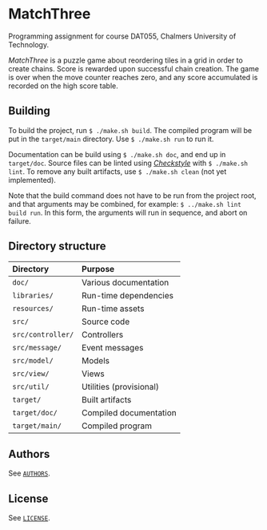 # MatchThree #

Programming assignment for course DAT055, Chalmers University of Technology.

*MatchThree* is a puzzle game about reordering tiles in a grid in order to
create chains. Score is rewarded upon successful chain creation. The game is
over when the move counter reaches zero, and any score accumulated is recorded
on the high score table.

## Building ##

To build the project, run `$ ./make.sh build`. The compiled program will be put
in the `target/main` directory. Use `$ ./make.sh run` to run it.

Documentation can be build using `$ ./make.sh doc`, and end up in `target/doc`.
Source files can be linted using
*[Checkstyle](http://checkstyle.sourceforge.net/)* with `$ ./make.sh lint`. To
remove any built artifacts, use `$ ./make.sh clean` (not yet implemented).

Note that the build command does not have to be run from the project root, and
that arguments may be combined, for example: `$ ../make.sh lint build run`. In
this form, the arguments will run in sequence, and abort on failure.

## Directory structure ##

| Directory         | Purpose                 |
| :---------------- | :---------------------- |
| `doc/`            | Various documentation   |
| `libraries/`      | Run-time dependencies   |
| `resources/`      | Run-time assets         |
| `src/`            | Source code             |
| `src/controller/` | Controllers             |
| `src/message/`    | Event messages          |
| `src/model/`      | Models                  |
| `src/view/`       | Views                   |
| `src/util/`       | Utilities (provisional) |
| `target/`         | Built artifacts         |
| `target/doc/`     | Compiled documentation  |
| `target/main/`    | Compiled program        |

## Authors ##

See [`AUTHORS`](AUTHORS).

## License ##

See [`LICENSE`](LICENSE).
